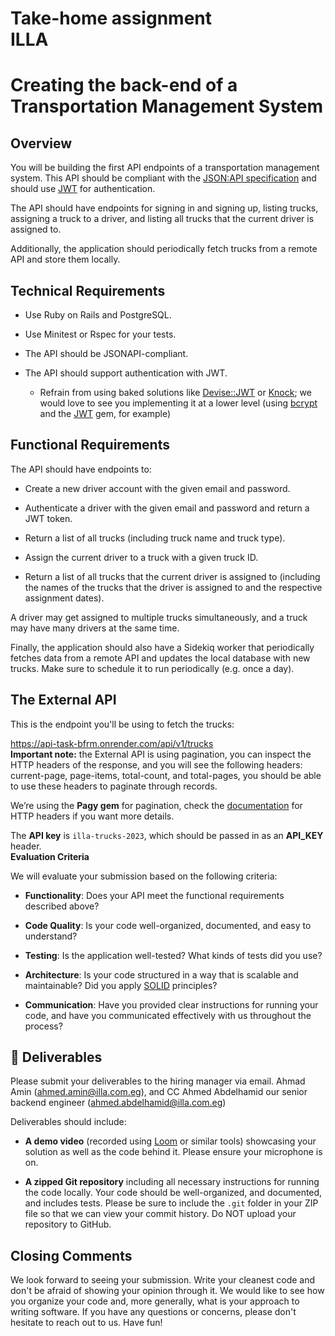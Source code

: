Take-home assignment\
ILLA<a id="take-home-assignmentilla"></a>
=========================================

# Creating the back-end of a Transportation Management System<a id="creating-the-back-end-of-a-transportation-management-system"></a>

## Overview<a id="overview"></a>

You will be building the first API endpoints of a transportation management system. This API should be compliant with the [JSON:API specification](https://jsonapi.org/) and should use [JWT](https://en.wikipedia.org/wiki/JSON_Web_Token) for authentication.

The API should have endpoints for signing in and signing up, listing trucks, assigning a truck to a driver, and listing all trucks that the current driver is assigned to.

Additionally, the application should periodically fetch trucks from a remote API and store them locally.


## Technical Requirements<a id="technical-requirements"></a>

- Use Ruby on Rails and PostgreSQL.

- Use Minitest or Rspec for your tests.

- The API should be JSONAPI-compliant.

- The API should support authentication with JWT.

  - Refrain from using baked solutions like [Devise::JWT](https://github.com/waiting-for-dev/devise-jwt) or [Knock](https://github.com/nsarno/knock); we would love to see you implementing it at a lower level (using [bcrypt](https://github.com/bcrypt-ruby/bcrypt-ruby) and the [JWT](https://github.com/jwt/ruby-jwt) gem, for example)


## Functional Requirements<a id="functional-requirements"></a>

The API should have endpoints to:

- Create a new driver account with the given email and password.

- Authenticate a driver with the given email and password and return a JWT token.

- Return a list of all trucks (including truck name and truck type).

- Assign the current driver to a truck with a given truck ID.

- Return a list of all trucks that the current driver is assigned to (including the names of the trucks that the driver is assigned to and the respective assignment dates).

A driver may get assigned to multiple trucks simultaneously, and a truck may have many drivers at the same time.

Finally, the application should also have a Sidekiq worker that periodically fetches data from a remote API and updates the local database with new trucks. Make sure to schedule it to run periodically (e.g. once a day).


## The External API<a id="the-external-api"></a>

This is the endpoint you'll be using to fetch the trucks:

<https://api-task-bfrm.onrender.com/api/v1/trucks>\
**Important note:** the External API is using pagination, you can inspect the HTTP headers of the response, and you will see the following headers: current-page, page-items, total-count, and total-pages, you should be able to use these headers to paginate through records.

We’re using the **Pagy gem** for pagination, check the [documentation](https://ddnexus.github.io/pagy/docs/extras/headers/) for HTTP headers if you want more details. 

The **API key** is `illa-trucks-2023`, which should be passed in as an **API\_KEY** header.\
**Evaluation Criteria**

We will evaluate your submission based on the following criteria:

- **Functionality**: Does your API meet the functional requirements described above?

- **Code Quality**: Is your code well-organized, documented, and easy to understand?

- **Testing**: Is the application well-tested? What kinds of tests did you use?

- **Architecture**: Is your code structured in a way that is scalable and maintainable? Did you apply [SOLID](https://en.wikipedia.org/wiki/SOLID) principles?

- **Communication**: Have you provided clear instructions for running your code, and have you communicated effectively with us throughout the process?


## 🌟 Deliverables<a id="-deliverables"></a>

Please submit your deliverables to the hiring manager via email. Ahmad Amin (<ahmed.amin@illa.com.eg>), and CC Ahmed Abdelhamid our senior backend engineer (<ahmed.abdelhamid@illa.com.eg>)

Deliverables should include:

- **A demo video** (recorded using [Loom](https://www.loom.com) or similar tools) showcasing your solution as well as the code behind it. Please ensure your microphone is on.

- **A zipped Git repository** including all necessary instructions for running the code locally. Your code should be well-organized, and documented, and includes tests. Please be sure to include the `.git` folder in your ZIP file so that we can view your commit history. Do NOT upload your repository to GitHub.


## Closing Comments<a id="closing-comments"></a>

We look forward to seeing your submission. Write your cleanest code and don't be afraid of showing your opinion through it. We would like to see how you organize your code and, more generally, what is your approach to writing software. If you have any questions or concerns, please don't hesitate to reach out to us. Have fun!
